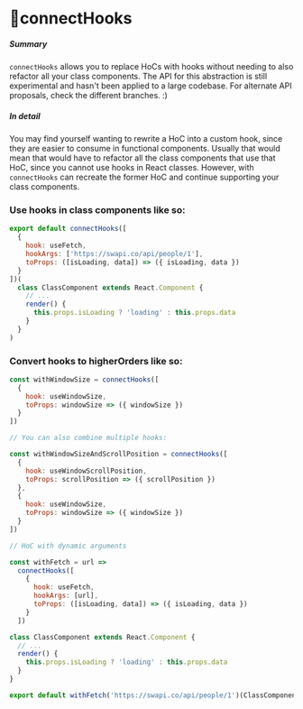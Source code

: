 # 🚢connectHooks

##### Summary

`connectHooks` allows you to replace HoCs with hooks without needing to also refactor all your class components. The API for this abstraction is still experimental and hasn't been applied to a large codebase. For alternate API proposals, check the different branches. :)

##### In detail

You may find yourself wanting to rewrite a HoC into a custom hook, since they are easier to consume in functional components. Usually that would mean that would have to refactor all the class components that use that HoC, since you cannot use hooks in React classes. However, with `connectHooks` can recreate the former HoC and continue supporting your class components.

### Use hooks in class components like so:

```jsx
export default connectHooks([
  {
    hook: useFetch,
    hookArgs: ['https://swapi.co/api/people/1'],
    toProps: ([isLoading, data]) => ({ isLoading, data })
  }
])(
  class ClassComponent extends React.Component {
    // ...
    render() {
      this.props.isLoading ? 'loading' : this.props.data
    }
  }
)
```

### Convert hooks to higherOrders like so:

```jsx
const withWindowSize = connectHooks([
  {
    hook: useWindowSize,
    toProps: windowSize => ({ windowSize })
  }
])
```

```jsx
// You can also combine multiple hooks:

const withWindowSizeAndScrollPosition = connectHooks([
  {
    hook: useWindowScrollPosition,
    toProps: scrollPosition => ({ scrollPosition })
  },
  {
    hook: useWindowSize,
    toProps: windowSize => ({ windowSize })
  }
])
```

```jsx
// HoC with dynamic arguments

const withFetch = url =>
  connectHooks([
    {
      hook: useFetch,
      hookArgs: [url],
      toProps: ([isLoading, data]) => ({ isLoading, data })
    }
  ])

class ClassComponent extends React.Component {
  // ...
  render() {
    this.props.isLoading ? 'loading' : this.props.data
  }
}

export default withFetch('https://swapi.co/api/people/1')(ClassComponent)
```
